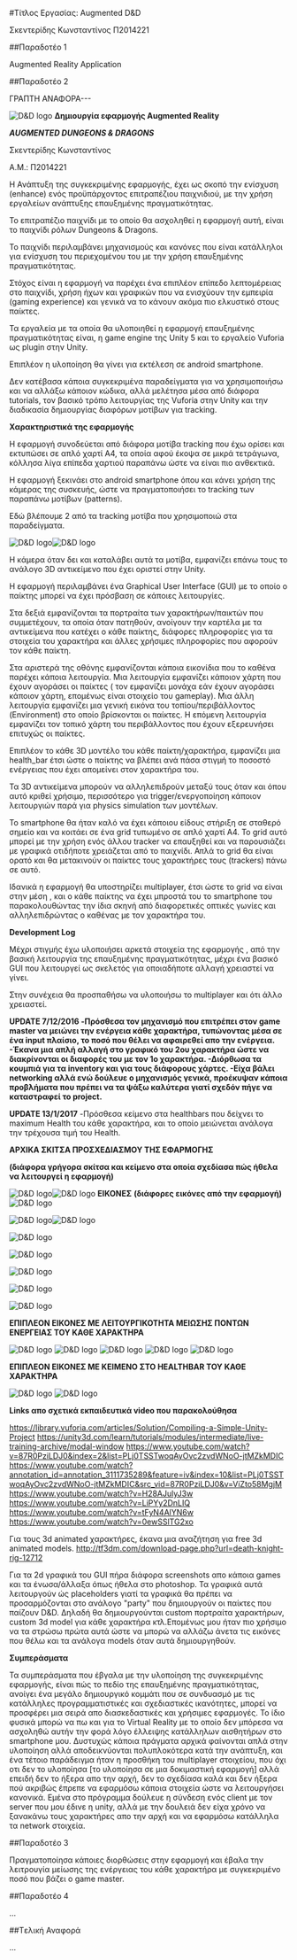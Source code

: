 #Τίτλος Εργασίας: Augmented D&D

Σκεντερίδης Κωνσταντίνος
Π2014221

##Παραδοτέο 1

Augmented Reality Application

##Παραδοτέο 2

ΓΡΑΠΤΗ ΑΝΑΦΟΡΑ---

![D&D logo](http://i1380.photobucket.com/albums/ah166/Konstantinos_Skenteridis/DungeonsAndDragonsLogo_zps0hrx2zpp.jpg)
**Δημιουργία εφαρμογής Augmented Reality**

***AUGMENTED DUNGEONS & DRAGONS***

Σκεντερίδης Κωνσταντίνος

Α.Μ.: Π2014221

Η Ανάπτυξη της συγκεκριμένης εφαρμογής, έχει ως σκοπό την ενίσχυση (enhance) ενός προϋπάρχοντος επιτραπέζιου παιχνιδιού, με την χρήση εργαλείων ανάπτυξης επαυξημένης πραγματικότητας.

Το επιτραπέζιο παιχνίδι με το οποίο θα ασχοληθεί η εφαρμογή αυτή, είναι το παιχνίδι ρόλων Dungeons & Dragons.

Το παιχνίδι περιλαμβάνει μηχανισμούς και κανόνες που είναι κατάλληλοι για ενίσχυση του περιεχομένου του με την χρήση επαυξημένης πραγματικότητας.

Στόχος είναι η εφαρμογή να παρέχει ένα επιπλέον επίπεδο λεπτομέρειας στο παιχνίδι, χρήση ήχων και γραφικών που να ενισχύουν την εμπειρία (gaming experience) και γενικά να το κάνουν ακόμα πιο ελκυστικό στους παίκτες.

Τα εργαλεία με τα οποία θα υλοποιηθεί η εφαρμογή επαυξημένης πραγματικότητας είναι, η game engine της Unity 5 και το εργαλείο Vuforia ως plugin στην Unity.

Επιπλέον η υλοποίηση θα γίνει για εκτέλεση σε android smartphone.

Δεν κατέβασα κάποια συγκεκριμένα παραδείγματα για να χρησιμοποιήσω και να αλλάξω κάποιον κώδικα, αλλά μελέτησα μέσα από διάφορα tutorials, τον βασικό τρόπο λειτουργίας της Vuforia στην Unity και την διαδικασία δημιουργίας διαφόρων μοτίβων για tracking.

**Χαρακτηριστικά της εφαρμογής**

Η εφαρμογή συνοδεύεται από διάφορα μοτίβα tracking που έχω ορίσει και εκτυπώσει σε απλό χαρτί Α4, τα οποία αφού έκοψα σε μικρά τετράγωνα, κόλλησα λίγα επίπεδα χαρτιού παραπάνω ώστε να είναι πιο ανθεκτικά.

Η εφαρμογή ξεκινάει στο android smartphone όπου και κάνει χρήση της κάμερας της συσκευής, ώστε να πραγματοποιήσει το tracking των παραπάνω μοτίβων (patterns).

Εδώ βλέπουμε 2 από τα tracking μοτίβα που χρησιμοποιώ στα παραδείγματα.

![D&D logo](http://i1380.photobucket.com/albums/ah166/Konstantinos_Skenteridis/previewTracking1_zpshyuju08r.jpg)![D&D logo](http://i1380.photobucket.com/albums/ah166/Konstantinos_Skenteridis/previewTracking2_zpslcahe2u4.jpg)

Η κάμερα όταν δει και καταλάβει αυτά τα μοτίβα, εμφανίζει επάνω τους το ανάλογο 3D αντικείμενο που έχει οριστεί στην Unity.

Η εφαρμογή περιλαμβάνει ένα Graphical User Interface (GUI) με το οποίο ο παίκτης μπορεί να έχει πρόσβαση σε κάποιες λειτουργίες.

Στα δεξιά εμφανίζονται τα πορτραίτα των χαρακτήρων/παικτών που συμμετέχουν, τα οποία όταν πατηθούν, ανοίγουν την καρτέλα με τα αντικείμενα που κατέχει ο κάθε παίκτης, διάφορες πληροφορίες για τα στοιχεία του χαρακτήρα και άλλες χρήσιμες πληροφορίες που αφορούν τον κάθε παίκτη.

Στα αριστερά της οθόνης εμφανίζονται κάποια εικονίδια που το καθένα παρέχει κάποια λειτουργία. Μια λειτουργία εμφανίζει κάποιον χάρτη που έχουν αγοράσει οι παίκτες ( τον εμφανίζει μονάχα εάν έχουν αγοράσει κάποιον χάρτη, επομένως είναι στοιχείο του gameplay). Μια άλλη λειτουργία εμφανίζει μια γενική εικόνα του τοπίου/περιβάλλοντος (Environment) στο οποίο βρίσκονται οι παίκτες. Η επόμενη λειτουργία εμφανίζει τον τοπικό χάρτη του περιβάλλοντος που έχουν εξερευνήσει επιτυχώς οι παίκτες.

Επιπλέον το κάθε 3D μοντέλο του κάθε παίκτη/χαρακτήρα, εμφανίζει μια health\_bar έτσι ώστε ο παίκτης να βλέπει ανά πάσα στιγμή το ποσοστό ενέργειας που έχει απομείνει στον χαρακτήρα του.

Τα 3D αντικείμενα μπορούν να αλληλεπιδρούν μεταξύ τους όταν και όπου αυτό κριθεί χρήσιμο, περισσότερο για trigger/ενεργοποίηση κάποιον λειτουργιών παρά για physics simulation των μοντέλων.

Το smartphone θα ήταν καλό να έχει κάποιου είδους στήριξη σε σταθερό σημείο και να κοιτάει σε ένα grid τυπωμένο σε απλό χαρτί Α4. Το grid αυτό μπορεί με την χρήση ενός άλλου tracker να επαυξηθεί και να παρουσιάζει με γραφικά οτιδήποτε χρειάζεται από το παιχνίδι. Απλά το grid θα είναι ορατό και θα μετακινούν οι παίκτες τους χαρακτήρες τους (trackers) πάνω σε αυτό.

Ιδανικά η εφαρμογή θα υποστηρίζει multiplayer, έτσι ώστε το grid να είναι στην μέση , και ο κάθε παίκτης να έχει μπροστά του το smartphone του παρακολουθώντας την ίδια σκηνή από διαφορετικές οπτικές γωνίες και αλληλεπιδρώντας ο καθένας με τον χαρακτήρα του.

**Development Log**

Μέχρι στιγμής έχω υλοποιήσει αρκετά στοιχεία της εφαρμογής , από την βασική λειτουργία της επαυξημένης πραγματικότητας, μέχρι ένα βασικό GUI που λειτουργεί ως σκελετός για οποιαδήποτε αλλαγή χρειαστεί να γίνει.

Στην συνέχεια θα προσπαθήσω να υλοποιήσω το multiplayer και ότι άλλο χρειαστεί.

**UPDATE 7/12/2016
-Πρόσθεσα τον μηχανισμό που επιτρέπει στον game master να μειώνει την ενέργεια κάθε χαρακτήρα, τυπώνοντας μέσα σε ένα input πλαίσιο, το ποσό που θέλει να αφαιρεθεί απο την ενέργεια.
-Έκανα μια απλή αλλαγή στο γραφικό του 2ου χαρακτήρα ώστε να διακρίνονται οι διαφορές του με τον 1ο χαρακτήρα.
-Διόρθωσα τα κουμπιά για τα inventory και για τους διάφορους χάρτες.
-Είχα βάλει networking αλλά ενώ δούλευε ο μηχανισμός γενικά, προέκυψαν κάποια προβλήματα που πρέπει να τα ψάξω καλύτερα γιατί σχεδόν πήγε να καταστραφεί το project.**

**UPDATE 13/1/2017**
-Πρόσθεσα κείμενο στα healthbars που δείχνει το maximum Health του κάθε χαρακτήρα, και το οποίο μειώνεται ανάλογα την τρέχουσα τιμή του Health.


**ΑΡΧΙΚΑ ΣΚΙΤΣΑ ΠΡΟΣΧΕΔΙΑΣΜΟΥ ΤΗΣ ΕΦΑΡΜΟΓΗΣ**

**(**διάφορα γρήγορα σκίτσα και κείμενο στα οποία σχεδίασα πώς ήθελα να λειτουργεί η εφαρμογή**)**

![D&D logo](https://github.com/courses-ionio/mm/blob/master/projects_2016/%CE%A02014221/Images/AugmentationToolForDnD_roughSketch.jpg)![D&D logo](http://i1380.photobucket.com/albums/ah166/Konstantinos_Skenteridis/Sketching_zpsxzqycbyj.jpg)
**ΕΙΚΟΝΕΣ**
**(**διάφορες εικόνες από την εφαρμογή**)**
![D&D logo](http://i1380.photobucket.com/albums/ah166/Konstantinos_Skenteridis/PB081557_zps7iqvlbya.jpg)

![D&D logo](http://i1380.photobucket.com/albums/ah166/Konstantinos_Skenteridis/PB081558_zpsath3iwj9.jpg)![D&D logo](http://i1380.photobucket.com/albums/ah166/Konstantinos_Skenteridis/PB081559_zpsgzycj0tp.jpg)

![D&D logo](http://i1380.photobucket.com/albums/ah166/Konstantinos_Skenteridis/PB081560_zpstwzjkbc5.jpg)

![D&D logo](http://i1380.photobucket.com/albums/ah166/Konstantinos_Skenteridis/PB081561_zpsnp4exchi.jpg)

![D&D logo](http://i1380.photobucket.com/albums/ah166/Konstantinos_Skenteridis/PB081564_zpswjc6tv2z.jpg)

![D&D logo](http://i1380.photobucket.com/albums/ah166/Konstantinos_Skenteridis/PB081565_zpsnubbn3dp.jpg)

![D&D logo](http://i1380.photobucket.com/albums/ah166/Konstantinos_Skenteridis/PB081566_zpsmzmvhgmx.jpg)


**ΕΠΙΠΛΕΟΝ ΕΙΚΟΝΕΣ ΜΕ ΛΕΙΤΟΥΡΓΙΚΟΤΗΤΑ ΜΕΙΩΣΗΣ ΠΟΝΤΩΝ ΕΝΕΡΓΕΙΑΣ ΤΟΥ ΚΑΘΕ ΧΑΡΑΚΤΗΡΑ**

![D&D logo](https://github.com/courses-ionio/mm/blob/master/projects_2016/P2014221/ProjectImages/PC071559.JPG)
![D&D logo](https://github.com/courses-ionio/mm/blob/master/projects_2016/P2014221/ProjectImages/PC071562.JPG)
![D&D logo](https://github.com/courses-ionio/mm/blob/master/projects_2016/P2014221/ProjectImages/PC071563.JPG)
![D&D logo](https://github.com/courses-ionio/mm/blob/master/projects_2016/P2014221/ProjectImages/PC071564.JPG)
![D&D logo](https://github.com/courses-ionio/mm/blob/master/projects_2016/P2014221/ProjectImages/PC071567.JPG)

**ΕΠΙΠΛΕΟΝ ΕΙΚΟΝΕΣ ΜΕ ΚΕΙΜΕΝΟ ΣΤΟ HEALTHBAR ΤΟΥ ΚΑΘΕ ΧΑΡΑΚΤΗΡΑ**

![D&D logo](https://github.com/courses-ionio/mm/blob/master/projects_2016/P2014221/ProjectImages/P1131561.JPG)
![D&D logo](https://github.com/courses-ionio/mm/blob/master/projects_2016/P2014221/ProjectImages/P1131566.JPG)

**Links απο σχετικά εκπαιδευτικά video που παρακολούθησα**

https://library.vuforia.com/articles/Solution/Compiling-a-Simple-Unity-Project
https://unity3d.com/learn/tutorials/modules/intermediate/live-training-archive/modal-window
https://www.youtube.com/watch?v=87R0PziLDJ0&index=2&list=PLj0TSSTwoqAyOvc2zvdWNoO-jtMZkMDIC
https://www.youtube.com/watch?annotation_id=annotation_3111735289&feature=iv&index=10&list=PLj0TSSTwoqAyOvc2zvdWNoO-jtMZkMDIC&src_vid=87R0PziLDJ0&v=ViZto58MgjM
https://www.youtube.com/watch?v=H28AJulyJ3w
https://www.youtube.com/watch?v=LiPYy2DnLIQ
https://www.youtube.com/watch?v=tFyN4AlYN6w
https://www.youtube.com/watch?v=0ewSSlTG2xo

Για τους 3d animated χαρακτήρες, έκανα μια αναζήτηση για free 3d animated models.
http://tf3dm.com/download-page.php?url=death-knight-rig-12712

Για τα 2d γραφικά του GUI πήρα διάφορα screenshots απο κάποια games και τα ένωσα/άλλαξα όπως ήθελα στο photoshop.
Τα γραφικά αυτά λειτουργούν ώς placeholders γιατί τα γραφικά θα πρέπει να προσαρμόζονται στο ανάλογο "party" που δημιουργούν οι παίκτες που παίζουν D&D. Δηλαδή θα δημιουργούνται custom πορτραίτα χαρακτήρων, custom 3d model για κάθε χαρακτήρα κτλ.Επομένως μου ήταν πιο χρήσιμο να τα στρώσω πρώτα αυτά ώστε να μπορώ να αλλάζω άνετα τις εικόνες που θέλω και τα ανάλογα models όταν αυτά δημιουργηθούν.

**Συμπεράσματα**

Τα συμπεράσματα που έβγαλα με την υλοποίηση της συγκεκριμένης εφαρμογής, είναι πώς το πεδίο της επαυξημένης πραγματικότητας, ανοίγει ένα μεγάλο δημιουργικό κομμάτι που σε συνδυασμό με τις κατάλληλες προγραμματιστικές και σχεδιαστικές ικανότητες, μπορεί να προσφέρει μια σειρά απο διασκεδαστικές και χρήσιμες εφαρμογές. Το ίδιο φυσικά μπορώ να πω και για το Virtual Reality με το οποίο δεν μπόρεσα να ασχοληθώ αυτήν την φορά λόγο έλλειψης κατάλληλων αισθητήρων στο smartphone μου. 
Δυστυχώς κάποια πράγματα αρχικά φαίνονται απλά στην υλοποίηση αλλά αποδεικνύονται πολυπλοκότερα κατά την ανάπτυξη, και ένα τέτοιο παράδειγμα ήταν η προσθήκη του multiplayer στοιχείου, που όχι οτι δεν το υλοποίησα [το υλοποίησα σε μια δοκιμαστική εφαρμογή] αλλά επειδή δεν το ήξερα απο την αρχή, δεν το σχεδίασα καλά και δεν ήξερα πού ακριβώς έπρεπε να εφαρμόσω κάποια στοιχεία ώστε να λειτουργήσει κανονικά. Εμένα στο πρόγραμμα δούλευε η σύνδεση ενός client με τον server που μου έδινε η unity, αλλά με την δουλειά δεν είχα χρόνο να ξανακάνω τους χαρακτήρες απο την αρχή και να εφαρμόσω κατάλληλα τα network στοιχεία.


##Παραδοτέο 3

Πραγματοποίησα κάποιες διορθώσεις στην εφαρμογή και έβαλα την λειτρουγία μείωσης της ενέργειας του κάθε χαρακτήρα με συγκεκριμένο ποσό που βάζει ο game master.

##Παραδοτέο 4

...

##Tελική Αναφορά

...
